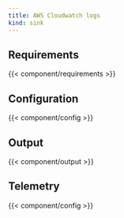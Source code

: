 ```yaml
---
title: AWS Cloudwatch logs
kind: sink
---
```


## Requirements

{{< component/requirements >}}

## Configuration

{{< component/config >}}

## Output

{{< component/output >}}

## Telemetry

{{< component/config >}}
